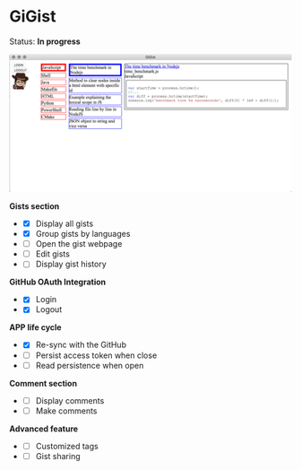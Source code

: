 # GiGist

Status: **In progress**


![Screenshot](./screenshot.png)


**Gists section**
- - [x] Display all gists
- - [x] Group gists by languages
- - [ ] Open the gist webpage
- - [ ] Edit gists
- - [ ] Display gist history

**GitHub OAuth Integration**
- - [x] Login
- - [x] Logout

**APP life cycle**
- - [x] Re-sync with the GitHub
- - [ ] Persist access token when close
- - [ ] Read persistence when open

**Comment section**
- - [ ] Display comments
- - [ ] Make comments

**Advanced feature**
- - [ ] Customized tags
- - [ ] Gist sharing
